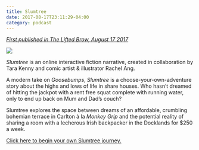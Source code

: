 ```yaml
---
title: Slumtree
date: 2017-08-17T23:11:29-04:00
category: podcast
---
```

[_First published in The Lifted Brow, August 17 2017_](https://www.theliftedbrow.com/liftedbrow/2017/8/15/slumtree-by-tara-kenny-and-rachel-ang)

![](/img/slumtree.jpg)

_Slumtree_ is an online interactive fiction narrative, created in collaboration by Tara Kenny and comic artist & illustrator Rachel Ang.

A modern take on _Goosebumps_, _Slumtree_ is a choose-your-own-adventure story about the highs and lows of life in share houses. Who hasn’t dreamed of hitting the jackpot with a rent free squat complete with running water, only to end up back on Mum and Dad’s couch?

Slumtree explores the space between dreams of an affordable, crumbling bohemian terrace in Carlton à la _Monkey Grip_ and the potential reality of sharing a room with a lecherous Irish backpacker in the Docklands for $250 a week.

[Click here to begin your own Slumtree journey.](http://philome.la/linhtwittler/slumtree/play)
